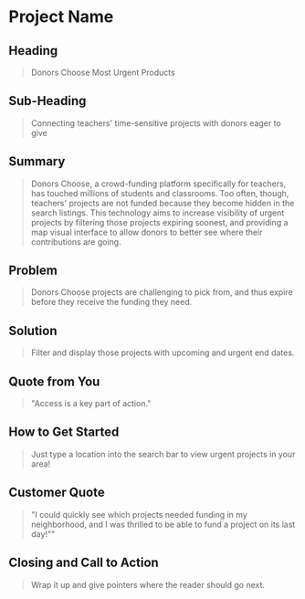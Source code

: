 # Project Name #

<!-- 
> This material was originally posted [here](http://www.quora.com/What-is-Amazons-approach-to-product-development-and-product-management). It is reproduced here for posterities sake.

There is an approach called "working backwards" that is widely used at Amazon. They work backwards from the customer, rather than starting with an idea for a product and trying to bolt customers onto it. While working backwards can be applied to any specific product decision, using this approach is especially important when developing new products or features.

For new initiatives a product manager typically starts by writing an internal press release announcing the finished product. The target audience for the press release is the new/updated product's customers, which can be retail customers or internal users of a tool or technology. Internal press releases are centered around the customer problem, how current solutions (internal or external) fail, and how the new product will blow away existing solutions.

If the benefits listed don't sound very interesting or exciting to customers, then perhaps they're not (and shouldn't be built). Instead, the product manager should keep iterating on the press release until they've come up with benefits that actually sound like benefits. Iterating on a press release is a lot less expensive than iterating on the product itself (and quicker!).

If the press release is more than a page and a half, it is probably too long. Keep it simple. 3-4 sentences for most paragraphs. Cut out the fat. Don't make it into a spec. You can accompany the press release with a FAQ that answers all of the other business or execution questions so the press release can stay focused on what the customer gets. My rule of thumb is that if the press release is hard to write, then the product is probably going to suck. Keep working at it until the outline for each paragraph flows. 

Oh, and I also like to write press-releases in what I call "Oprah-speak" for mainstream consumer products. Imagine you're sitting on Oprah's couch and have just explained the product to her, and then you listen as she explains it to her audience. That's "Oprah-speak", not "Geek-speak".

Once the project moves into development, the press release can be used as a touchstone; a guiding light. The product team can ask themselves, "Are we building what is in the press release?" If they find they're spending time building things that aren't in the press release (overbuilding), they need to ask themselves why. This keeps product development focused on achieving the customer benefits and not building extraneous stuff that takes longer to build, takes resources to maintain, and doesn't provide real customer benefit (at least not enough to warrant inclusion in the press release).
 -->
 
## Heading ##
  > Donors Choose Most Urgent Products

## Sub-Heading ##
  > Connecting teachers' time-sensitive projects with donors eager to give

## Summary ##
  > Donors Choose, a crowd-funding platform specifically for teachers, has touched millions of students and classrooms. Too often, though, teachers' projects are not funded because they become hidden in the search listings. This technology aims to increase visibility of urgent projects by filtering those projects expiring soonest, and providing a map visual interface to allow donors to better see where their contributions are going.

## Problem ##
  > Donors Choose projects are challenging to pick from, and thus expire before they receive the funding they need.

## Solution ##
  > Filter and display those projects with upcoming and urgent end dates.

## Quote from You ##
  > "Access is a key part of action."

## How to Get Started ##
  > Just type a location into the search bar to view urgent projects in your area!

## Customer Quote ##
  > "I could quickly see which projects needed funding in my neighborhood, and I was thrilled to be able to fund a project on its last day!""

## Closing and Call to Action ##
  > Wrap it up and give pointers where the reader should go next.
